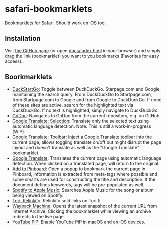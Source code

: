 # safari-bookmarklets

Bookmarklets for Safari. Should work on iOS too.

## Installation

Visit [the GitHub page](https://mafredri.github.io/safari-bookmarklets) (or open [docs/index.html](./docs/index.html) in your browser) and simply drag the link (bookmarklet) you want to you bookmarks (Favorites for easy access)..

## Boorkmarklets

<!-- {{bookmarklets}} -->
<!-- This list is automatically generated by build.js, DO NOT EDIT. -->
- [DuckStartGo](https://mafredri.github.io/safari-bookmarklets/index.html?cache=1629304894321#duck-start-go): Toggle between DuckDuckGo. Starpage.com and Google, maintaining the search query. From DuckDuckGo to Startpage.com, from Startpage.com to Google and from Google to DuckDuckGo. If none of these sites are active, search for the highlighted text via DuckDuckGo. If no text is highlighted, simply navigate to DuckDuckGo.
- [GoDoc](https://mafredri.github.io/safari-bookmarklets/index.html?cache=1629304894321#godoc): Navigates to GoDoc from the current repository, e.g. on GitHub.
- [Google Translate: Selection](https://mafredri.github.io/safari-bookmarklets/index.html?cache=1629304894321#google-translate-selection): Translate only the selected text using automatic language detection. Note: This is still a work-in-progress (WIP).
- [Google Translate: Toolbar](https://mafredri.github.io/safari-bookmarklets/index.html?cache=1629304894321#google-translate-toolbar): Inject a Google Translate toolbar into the current page, allows toggling translate on/off but might disrupt the page layout and doesn't translate as well as the "Google Translate" bookmarklet.
- [Google Translate](https://mafredri.github.io/safari-bookmarklets/index.html?cache=1629304894321#google-translate): Translates the current page using automatic language detection. When clicked on a translated page, will return to the original.
- [Add to Pinboard](https://mafredri.github.io/safari-bookmarklets/index.html?cache=1629304894321#pinboard-add): Open a popup to bookmark the current page in Pinboard, information is extracted from meta-tags where possible and some smarts are used for constructing the title and description. If the document defines keywords, tags will be pre-populated as well.
- [Spotify to Apple Music](https://mafredri.github.io/safari-bookmarklets/index.html?cache=1629304894321#spotify-to-apple-music): Searches Apple Music for the song or album being viewed on Spotify.
- [Tori: Relinkify](https://mafredri.github.io/safari-bookmarklets/index.html?cache=1629304894321#tori-relinkify): Relinkify sold links on Tori.fi.
- [Wayback Machine](https://mafredri.github.io/safari-bookmarklets/index.html?cache=1629304894321#wayback-machine): Opens the latest snapshot of the current URL from Internet Archive. Clicking the bookmarklet while viewing an archive redirects to the live page.
- [YouTube PiP](https://mafredri.github.io/safari-bookmarklets/index.html?cache=1629304894321#youtube-pip): Enable YouTube PiP in macOS and on iOS devices.
<!-- {{/bookmarklets}} -->

